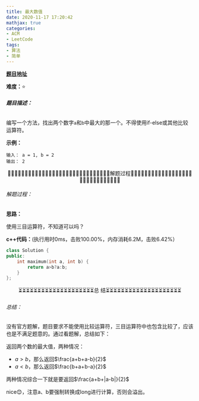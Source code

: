 ```yaml
---
title: 最大数值
date: 2020-11-17 17:20:42
mathjax: true
categories:
- ACM
- LeetCode
tags:
- 算法
- 简单
---
```


**[题目地址](https://leetcode-cn.com/problems/maximum-lcci/)**

**难度：**⭐

###### **题目描述：**

编写一个方法，找出两个数字`a`和`b`中最大的那一个。不得使用if-else或其他比较运算符。

<!-- more -->

**示例：**

```
输入： a = 1, b = 2
输出： 2
```



<center>🙋‍♂️🙋‍♂️🙋‍♂️🙋‍♂️🙋‍♂️🙋‍♂️🙋‍♂️🙋‍♂️🙋‍♂️🙋‍♂️🙋‍♂️🙋‍♂️🙋‍♂️🙋‍♂️🙋‍♂️解题过程🙋‍♂️🙋‍♂️🙋‍♂️🙋‍♂️🙋‍♂️🙋‍♂️🙋‍♂️🙋‍♂️🙋‍♂️🙋‍♂️🙋‍♂️🙋‍♂️🙋‍♂️🙋‍♂️🙋‍♂️</center>

###### 解题过程：

**思路：**

使用三目运算符，不知道可以吗？

**c++代码：**(执行用时0ms，击败100.00%，内存消耗6.2M，击败6.42%）

```c++
class Solution {
public:
    int maximum(int a, int b) {
        return a>b?a:b;
    }
};
```



<center>⏳⏳⏳⏳⏳⏳⏳⏳⏳⏳⏳⏳⏳⏳⏳⏳⏳⏳⏳⏳总 结⏳⏳⏳⏳⏳⏳⏳⏳⏳⏳⏳⏳⏳⏳⏳⏳⏳⏳⏳⏳</center>

###### 总结：

没有官方题解，题目要求不能使用比较运算符，三目运算符中也包含比较了，应该也是不满足题意的。通过看题解，总结如下：

返回两个数的最大值，两种情况：

- $a>b$，那么返回$\frac{a+b+a-b}{2}$
- $a<b$，那么返回$\frac{b+a+b-a}{2}$

两种情况综合一下就是要返回$\frac{a+b+|a-b|}{2}$

nice😊，注意a、b要强制转换成long进行计算，否则会溢出。